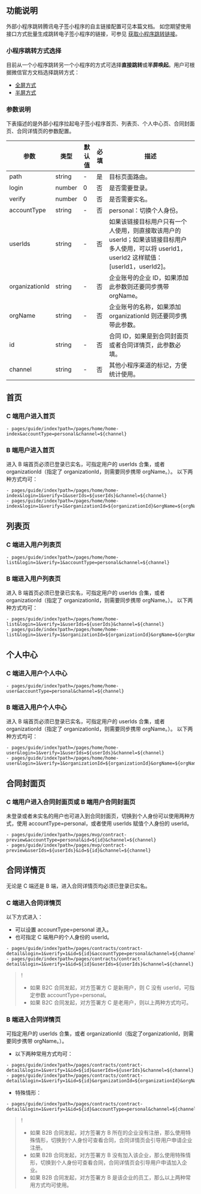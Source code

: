## 功能说明
外部小程序跳转腾讯电子签小程序的自主链接配置可见本篇文档。
如您期望使用接口方式批量生成跳转电子签小程序的链接，可参见 [获取小程序跳转链接](https://cloud.tencent.com/document/product/1323/70359)。
 
### 小程序跳转方式选择
目前从一个小程序跳转另一个小程序的方式可选择**直接跳转**或**半屏唤起**。用户可根据微信官方文档选择跳转方式：
- [全屏方式](https://developers.weixin.qq.com/miniprogram/dev/api/navigate/wx.navigateToMiniProgram.html)
- [半屏方式](https://developers.weixin.qq.com/miniprogram/dev/framework/open-ability/openEmbeddedMiniProgram.html)


### 参数说明
下表描述的是外部小程序拉起电子签小程序首页、列表页、个人中心页、合同封面页、合同详情页的参数配置。

|  参数   |  类型 | 默认值 | 必填 | 描述 |
|  ----  | ----  | ----  | ---- | ---- |
| path   | string |    -  | 是  | 目标页面路由。 |
| login  | number |  0   | 否  | 是否需要登录。 |
| verify | number |  0   | 否  | 是否需要实名。 |
| accountType | string | -  | 否 | personal：切换个人身份。 |
| userIds | string |  - |  否  | 如果该链接目标用户只有一个人使用，则直接取该用户的 userId；如果该链接目标用户多人使用，可以将 userId1，userId2 这样赋值：[userId1，userId2]。 |
| organizationId | string | -   |  否 | 企业账号的企业 ID，如果添加此参数则还要同步携带 orgName。 |
| orgName | string |  -  |  否 |  企业账号的名称，如果添加 organizationId 则还要同步携带此参数。 |
| id | string |   - |  否  | 合同 ID，如果是到合同封面页或者合同详情页，此参数必填。 |
| channel | string | -   | 否 | 其他小程序渠道的标记，方便统计使用。 |



## 首页
### C 端用户进入首页
```
- pages/guide/index?path=/pages/home/home-index&accountType=personal&channel=${channel}
```
### B 端用户进入首页
进入 B 端首页必须已登录已实名，可指定用户的 userIds 合集，或者 organizationId（指定了 organizationId，则需要同步携带 orgName。）。
以下两种方式均可：
```
- pages/guide/index?path=/pages/home/home-index&login=1&verify=1&userIds=${userIds}&channel=${channel}
- pages/guide/index?path=/pages/home/home-index&login=1&verify=1&organizationId=${organizationId}&orgName=${orgName}&channel=${channel}
```



## 列表页
### C 端进入用户列表页
```
- pages/guide/index?path=/pages/home/home-list&login=1&verify=1&accountType=personal&channel=${channel}
```
### B 端进入用户列表页
进入 B 端首页必须已登录已实名，可指定用户的 userIds 合集，或者 organizationId（指定了 organizationId，则需要同步携带 orgName。）。
以下两种方式均可：
```
- pages/guide/index?path=/pages/home/home-list&login=1&verify=1&userIds=${userIds}&channel=${channel}
- pages/guide/index?path=/pages/home/home-list&login=1&verify=1&organizationId=${organizationId}&orgName=${orgName}&channel=${channel}
```


## 个人中心
### C 端进入用户个人中心
```
- pages/guide/index?path=/pages/home/home-user&accountType=personal&channel=${channel}
```
### B 端进入用户个人中心
进入 B 端首页必须已登录已实名，可指定用户的 userIds 合集，或者 organizationId（指定了 organizationId，则需要同步携带 orgName。）。
以下两种方式均可：
```
- pages/guide/index?path=/pages/home/home-user&login=1&verify=1&userIds=${userIds}&channel=${channel}
- pages/guide/index?path=/pages/home/home-user&login=1&verify=1&organizationId=${organizationId}&orgName=${orgName}&channel=${channel}
```


## 合同封面页
### C 端用户进入合同封面页或 B 端用户合同封面页
未登录或者未实名的用户也可进入到合同封面页，切换到个人身份可以使用两种方式，使用 accountType=personal，或者使用 userIds 赋值个人身份的 userId。
```
- pages/guide/index?path=/pages/mvp/contract-preview&accountType=personal&id=${id}&channel=${channel}
- pages/guide/index?path=/pages/mvp/contract-preview&userIds=${userIds}&id=${id}&channel=${channel}
```


## 合同详情页
无论是 C 端还是 B 端，进入合同详情页均必须已登录已实名。

### C 端进入合同详情页
以下方式进入：
- 可以设置 accountType=personal 进入。
- 也可指定 C 端用户的个人身份的 userId。
```
- pages/guide/index?path=/pages/contracts/contract-detail&login=1&verify=1&id=${id}&accountType=personal&channel=${channel}
- pages/guide/index?path=/pages/contracts/contract-detail&login=1&verify=1&id=${id}&userIds=${userIds}&channel=${channel}
```
>!
>- 如果 B2C 合同发起，对方签署方 C 是新用户，则 C 没有 userId，可指定参数 accountType=personal。
>- 如果 B2C 合同发起，对方签署方 C 是老用户，则以上两种方式均可。

### B 端进入合同详情页
可指定用户的 userIds 合集，或者 organizationId（指定了organizationId，则需要同步携带 orgName。）。
- 以下两种常用方式均可：
```
- pages/guide/index?path=/pages/contracts/contract-detail&login=1&verify=1&id=${id}&userIds=${userIds}&channel=${channel}
- pages/guide/index?path=/pages/contracts/contract-detail&login=1&verify=1&id=${id}&organizationId=${organizationId}&orgName=${orgName}&channel=${channel}
```
- 特殊情形：
```
- pages/guide/index?path=/pages/contracts/contract-detail&login=1&verify=1&id=${id}&accountType=personal&channel=${channel}
```

>!
>- 如果 B2B 合同发起，对方签署方 B 所在的企业没有注册，那么使用特殊情形，切换到个人身份可查看合同，合同详情页会引导用户申请企业注册。
>- 如果 B2B 合同发起，对方签署方 B 没有加入该企业，那么使用特殊情形，切换到个人身份可查看合同，合同详情页会引导用户申请加入企业。
>- 如果 B2B 合同发起，对方签署方 B 是该企业的员工，那么以上两种常用方式均可使用。


